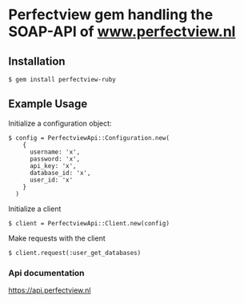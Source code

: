 # Perfectview gem handling the SOAP-API of www.perfectview.nl


## Installation

    $ gem install perfectview-ruby


## Example Usage

  Initialize a configuration object:

    $ config = PerfectviewApi::Configuration.new(
        {
          username: 'x',
          password: 'x',
          api_key: 'x',
          database_id: 'x',
          user_id: 'x'
        }
      )

  Initialize a client

    $ client = PerfectviewApi::Client.new(config)

  Make requests with the client

    $ client.request(:user_get_databases)

### Api documentation

  https://api.perfectview.nl